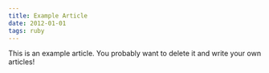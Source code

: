 ```yaml
---
title: Example Article
date: 2012-01-01
tags: ruby
---
```


This is an example article. You probably want to delete it and write your own articles!
